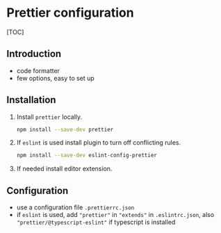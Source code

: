 # Prettier configuration

[TOC]



## Introduction

- code formatter
- few options, easy to set up



## Installation

1. Install `prettier` locally.

    ```bash
    npm install --save-dev prettier
    ```

1. If `eslint` is used install plugin to turn off conflicting rules.

    ```bash
    npm install --save-dev eslint-config-prettier
    ```

1. If needed install editor extension.



## Configuration

- use a configuration file `.prettierrc.json`
- if `eslint` is used, add `"prettier"` in `"extends"` in `.eslintrc.json`, also `"prettier/@typescript-eslint"` if typescript is installed

<!-- ToDo: Markdown 3 spaces between second level header -->